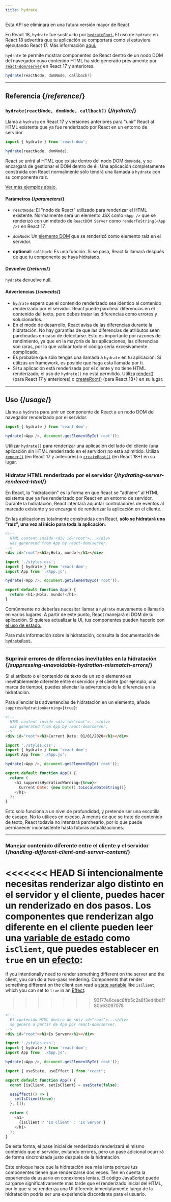 ```yaml
---
title: hydrate
---
```


<Deprecated>

Esta API se eliminará en una futura versión mayor de React.

En React 18, `hydrate` fue sustituido por [`hydrateRoot`.](/reference/react-dom/client/hydrateRoot) El uso de `hydrate` en React 18 advertirá que tu aplicación se comportará como si estuviera ejecutando React 17. Más información [aquí.](/blog/2022/03/08/react-18-upgrade-guide#updates-to-client-rendering-apis)

</Deprecated>

<Intro>

`hydrate` te permite mostrar componentes de React dentro de un nodo DOM del navegador cuyo contenido HTML ha sido generado previamente por [`react-dom/server`](/reference/react-dom/server) en React 17 y anteriores.

```js
hydrate(reactNode, domNode, callback?)
```

</Intro>

<InlineToc />

---

## Referencia {/*reference*/}

### `hydrate(reactNode, domNode, callback?)` {/*hydrate*/}

Llama a `hydrate` en React 17 y versiones anteriores para "unir" React al HTML existente que ya fue renderizado por React en un entorno de servidor.

```js
import { hydrate } from 'react-dom';

hydrate(reactNode, domNode);
```

React se unirá al HTML que existe dentro del nodo DOM `domNode`, y se encargará de gestionar el DOM dentro de él. Una aplicación completamente construida con React normalmente sólo tendrá una llamada a `hydrate` con su componente raíz.

[Ver más ejemplos abajo.](#usage)

#### Parámetros {/*parameters*/}

* `reactNode`: El "nodo de React" utilizado para renderizar el HTML existente. Normalmente será un elemento JSX como `<App />` que se renderizó con un método de `ReactDOM Server` como `renderToString(<App />)` en React 17.

* `domNode`: Un [elemento DOM](https://developer.mozilla.org/es/docs/Web/API/Element) que se renderizó como elemento raíz en el servidor.

* **optional**: `callback`: Es una función. Si se pasa, React la llamará después de que tu componente se haya hidratado.

#### Devuelve {/*returns*/}

`hydrate` devuelve null.

#### Advertencias {/*caveats*/}
* `hydrate` espera que el contenido renderizado sea idéntico al contenido renderizado por el servidor. React puede parchear diferencias en el contenido del texto, pero debes tratar las diferencias como errores y solucionarlos.
* En el modo de desarrollo, React avisa de las diferencias durante la hidratación. No hay garantías de que las diferencias de atributos sean parcheadas en caso de detectarse. Esto es importante por razones de rendimiento, ya que en la mayoría de las aplicaciones, las diferencias son raras, por lo que validar todo el código sería excesivamente complicado.
* Es probable que sólo tengas una llamada a `hydrate` en tu aplicación. Si utilizas un framework, es posible que haga esta llamada por ti.
* Si tu aplicación está renderizada por el cliente y no tiene HTML renderizado, el uso de `hydrate()` no está permitido. Utiliza [render()](/reference/react-dom/render) (para React 17 y anteriores) o [createRoot()](/reference/react-dom/client/createRoot) (para React 18+) en su lugar.

---

## Uso {/*usage*/}

Llama a `hydrate` para unir un  <CodeStep step={1}>componente de React</CodeStep> a un <CodeStep step={2}>nodo DOM del navegador</CodeStep> renderizado por el servidor.

```js [[1, 3, "<App />"], [2, 3, "document.getElementById('root')"]]
import { hydrate } from 'react-dom';

hydrate(<App />, document.getElementById('root'));
```

Utilizar `hydrate()` para renderizar una aplicación del lado del cliente (una aplicación sin HTML renderizado en el servidor) no está adimitido. Utiliza [`render()`](/reference/react-dom/render) (en React 17 y anteriores) o [`createRoot()`](/reference/react-dom/client/createRoot) (en React 18+) en su lugar.

### Hidratar HTML renderizado por el servidor {/*hydrating-server-rendered-html*/}

En React, la "hidratación" es la forma en que React se "adhiere" al HTML existente que ya fue renderizado por React en un entorno de servidor. Durante la hidratación, React intentará adjuntar controladores de eventos al marcado existente y se encargará de renderizar la aplicación en el cliente.

En las aplicaciones totalmente construidas con React, **sólo se hidratará una "raíz", una vez al inicio para toda la aplicación**.

<Sandpack>

```html public/index.html
<!--
  HTML content inside <div id="root">...</div>
  was generated from App by react-dom/server.
-->
<div id="root"><h1>¡Hola, mundo!</h1></div>
```

```js src/index.js active
import './styles.css';
import { hydrate } from 'react-dom';
import App from './App.js';

hydrate(<App />, document.getElementById('root'));
```

```js src/App.js
export default function App() {
  return <h1>¡Hola, mundo!</h1>;
}
```

</Sandpack>

Comúnmente no deberías necesitar llamar a `hydrate` nuevamente o llamarlo en varios lugares. A partir de este punto, React manejará el DOM de tu aplicación. Si quieres actualizar la UI, tus componentes pueden hacerlo con [el uso de estado.](/reference/react/useState)

Para más información sobre la hidratación, consulta la documentación de [`hydrateRoot`.](/reference/react-dom/client/hydrateRoot)

---

### Suprimir errores de diferencias inevitables en la hidratación {/*suppressing-unavoidable-hydration-mismatch-errors*/}

Si el atributo o el contenido de texto de un solo elemento es inevitablemente diferente entre el servidor y el cliente (por ejemplo, una marca de tiempo), puedes silenciar la advertencia de la diferencia en la hidratación.

Para silenciar las advertencias de hidratación en un elemento, añade `suppressHydrationWarning={true}`:

<Sandpack>

```html public/index.html
<!--
  HTML content inside <div id="root">...</div>
  was generated from App by react-dom/server.
-->
<div id="root"><h1>Current Date: 01/01/2020</h1></div>
```

```js src/index.js
import './styles.css';
import { hydrate } from 'react-dom';
import App from './App.js';

hydrate(<App />, document.getElementById('root'));
```

```js src/App.js active
export default function App() {
  return (
    <h1 suppressHydrationWarning={true}>
      Current Date: {new Date().toLocaleDateString()}
    </h1>
  );
}
```

</Sandpack>

Esto solo funciona a un nivel de profundidad, y pretende ser una escotilla de escape. No lo utilices en exceso. A menos de que se trate de contenido de texto, React todavía no intentará parchearlo, por lo que puede permanecer inconsistente hasta futuras actualizaciones.

---

### Manejar contenido diferente entre el cliente y el servidor {/*handling-different-client-and-server-content*/}

<<<<<<< HEAD
Si intencionalmente necesitas renderizar algo distinto en el servidor y el cliente, puedes hacer un renderizado en dos pasos. Los componentes que renderizan algo diferente en el cliente pueden leer una [variable de estado](/reference/react/useState) como `isClient`, que puedes establecer en `true` en un [efecto](/reference/react/useEffect):
=======
If you intentionally need to render something different on the server and the client, you can do a two-pass rendering. Components that render something different on the client can read a [state variable](/reference/react/useState) like `isClient`, which you can set to `true` in an [Effect](/reference/react/useEffect):
>>>>>>> 93177e6ceac8ffb5c2a8f3ed4bd1f80b63097078

<Sandpack>

```html public/index.html
<!--
  El contenido HTML dentro de <div id="root">...</div>
  se generó a partir de App por react-dom/server.
-->
<div id="root"><h1>Is Server</h1></div>
```

```js src/index.js
import './styles.css';
import { hydrate } from 'react-dom';
import App from './App.js';

hydrate(<App />, document.getElementById('root'));
```

```js src/App.js active
import { useState, useEffect } from "react";

export default function App() {
  const [isClient, setIsClient] = useState(false);

  useEffect(() => {
    setIsClient(true);
  }, []);

  return (
    <h1>
      {isClient ? 'Is Client' : 'Is Server'}
    </h1>
  );
}
```

</Sandpack>

De esta forma, el pase inicial de renderizado renderizará el mismo contenido que el servidor, evitando errores, pero un pase adicional ocurrirá de forma sincronizada justo después de la hidratación.

<Pitfall>

Este enfoque hace que la hidratación sea más lenta porque tus componentes tienen que renderizarse dos veces. Ten en cuenta la experiencia de usuario en conexiones lentas. El código JavaScript puede cargarse significativamente más tarde que el renderizado inicial del HTML, por lo que si se renderiza una UI diferente inmediatamente luego de la hidratación podría ser una experiencia discordante para el usuario.

</Pitfall>
